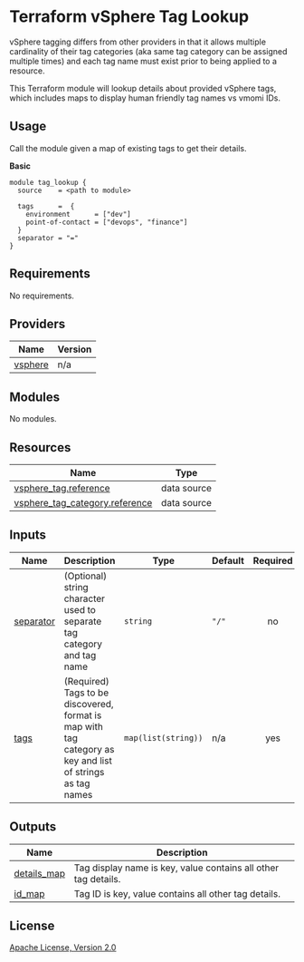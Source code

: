 # Terraform vSphere Tag Lookup

vSphere tagging differs from other providers in that it allows multiple cardinality of their tag categories (aka same tag category can be assigned multiple times) and each tag name must exist prior to being applied to a resource.

This Terraform module will lookup details about provided vSphere tags, which includes maps to display human friendly tag names vs vmomi IDs.

## Usage

Call the module given a map of existing tags to get their details.  

**Basic**
```hcl
module tag_lookup {
  source    = <path to module>
  
  tags      =  {
    environment      = ["dev"]
    point-of-contact = ["devops", "finance"]
  }
  separator = "="
}
```

<!-- BEGIN_TF_DOCS -->
## Requirements

No requirements.

## Providers

| Name | Version |
|------|---------|
| <a name="provider_vsphere"></a> [vsphere](#provider\_vsphere) | n/a |

## Modules

No modules.

## Resources

| Name | Type |
|------|------|
| [vsphere_tag.reference](https://registry.terraform.io/providers/hashicorp/vsphere/latest/docs/data-sources/tag) | data source |
| [vsphere_tag_category.reference](https://registry.terraform.io/providers/hashicorp/vsphere/latest/docs/data-sources/tag_category) | data source |

## Inputs

| Name | Description | Type | Default | Required |
|------|-------------|------|---------|:--------:|
| <a name="input_separator"></a> [separator](#input\_separator) | (Optional) string character used to separate tag category and tag name | `string` | `"/"` | no |
| <a name="input_tags"></a> [tags](#input\_tags) | (Required) Tags to be discovered, format is map with tag category as key and list of strings as tag names | `map(list(string))` | n/a | yes |

## Outputs

| Name | Description |
|------|-------------|
| <a name="output_details_map"></a> [details\_map](#output\_details\_map) | Tag display name is key, value contains all other tag details. |
| <a name="output_id_map"></a> [id\_map](#output\_id\_map) | Tag ID is key, value contains all other tag details. |
<!-- END_TF_DOCS -->

## License

[Apache License, Version 2.0](LICENSE)